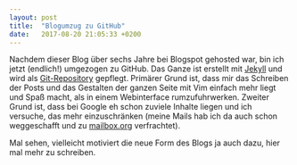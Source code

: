 ```yaml
---
layout: post
title:  "Blogumzug zu GitHub"
date:   2017-08-20 21:05:33 +0200
---
```


Nachdem dieser Blog über sechs Jahre bei Blogspot gehosted war, bin ich jetzt
(endlich!) umgezogen zu GitHub. Das Ganze ist erstellt mit
[Jekyll](https://jekyllrb.com/) und wird als
[Git-Repository](https://github.com/hbunke/hbunke.github.io) gepflegt. Primärer
Grund ist, dass mir das Schreiben der Posts und das Gestalten der ganzen Seite
mit Vim einfach mehr liegt und Spaß macht, als in einem Webinterface
rumzufuhrwerken. Zweiter Grund ist, dass bei Google eh schon zuviele Inhalte
liegen und ich versuche, das mehr einzuschränken (meine Mails hab ich da auch
schon weggeschafft und zu [mailbox.org](https://mailbox.org) verfrachtet).

Mal sehen, vielleicht motiviert die neue Form des Blogs ja auch dazu, hier
mal mehr zu schreiben. 
